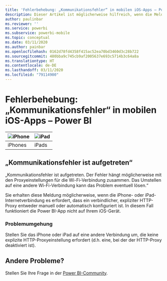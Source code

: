 ```yaml
---
title: 'Fehlerbehebung: „Kommunikationsfehler“ in mobilen iOS-Apps – Power BI'
description: Dieser Artikel ist möglicherweise hilfreich, wenn die Meldung „Kommunikationsfehler ist aufgetreten. Der Fehler hängt möglicherweise mit den Proxyeinstellungen für die Wi-Fi-Verbindung zusammen.“ angezeigt wird.
author: paulinbar
ms.reviewer: ''
ms.service: powerbi
ms.subservice: powerbi-mobile
ms.topic: conceptual
ms.date: 03/11/2020
ms.author: painbar
ms.openlocfilehash: 0162d78fd4358f415ac52ea70bd3460d3c28b722
ms.sourcegitcommit: 480bba9c745cb9af2005637e693c5714b3c64a8a
ms.translationtype: HT
ms.contentlocale: de-DE
ms.lasthandoff: 03/11/2020
ms.locfileid: "79114900"
---
```

# <a name="fixing-communication-failures-in-ios-mobile-apps---power-bi"></a>Fehlerbehebung: „Kommunikationsfehler“ in mobilen iOS-Apps – Power BI

| ![iPhone](./media/mobile-known-issues-with-the-iphone-app/iphone-logo-50-px.png) | ![iPad](./media/mobile-known-issues-with-the-iphone-app/ipad-logo-50-px.png) |
|:--- |:--- |
| iPhones |iPads |

## <a name="we-encountered-communication-failures"></a>„Kommunikationsfehler ist aufgetreten“
„Kommunikationsfehler ist aufgetreten. Der Fehler hängt möglicherweise mit den Proxyeinstellungen für die Wi-Fi-Verbindung zusammen. Das Umstellen auf eine andere Wi-Fi-Verbindung kann das Problem eventuell lösen.“

Sie erhalten diese Meldung möglicherweise, wenn die iPhone- oder iPad-Internetverbindung es erfordert, dass ein verbindlicher, expliziter HTTP-Proxy entweder manuell oder automatisch konfiguriert ist. In diesem Fall funktioniert die Power BI-App nicht auf Ihrem iOS-Gerät.

### <a name="workaround"></a>Problemumgehung
Stellen Sie das iPhone oder iPad auf eine andere Verbindung um, die keine explizite HTTP-Proxyeinstellung erfordert (d.h. eine, bei der der HTTP-Proxy deaktiviert ist).

## <a name="other-issues"></a>Andere Probleme?
Stellen Sie Ihre Frage in der [Power BI-Community](https://community.powerbi.com/).

